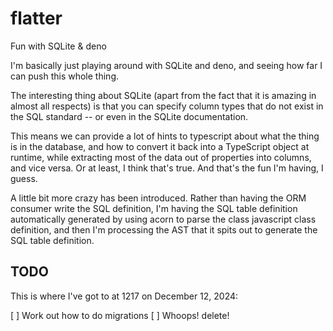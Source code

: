 # flatter
Fun with SQLite &amp; deno

I'm basically just playing around with SQLite and deno, and seeing how far I can push this
whole thing.

The interesting thing about SQLite (apart from the fact that it is amazing in almost all respects) is that
you can specify column types that do not exist in the SQL standard -- or even in the SQLite documentation.

This means we can provide a lot of hints to typescript about what the thing is in the database, and how
to convert it back into a TypeScript object at runtime, while extracting most of the data out of properties
into columns, and vice versa. Or at least, I think that's true. And that's the fun I'm having, I guess.

A little bit more crazy has been introduced. Rather than having the ORM consumer write the SQL definition,
I'm having the SQL table definition automatically generated by using acorn to parse the class javascript
class definition, and then I'm processing the AST that it spits out to generate the SQL table definition.

## TODO

This is where I've got to at 1217 on December 12, 2024:

[ ] Work out how to do migrations
[ ] Whoops! delete!